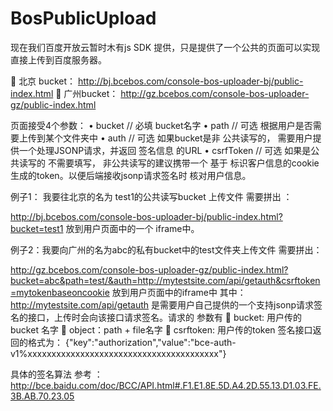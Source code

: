 # BosPublicUpload

现在我们百度开放云暂时木有js SDK 提供，只是提供了一个公共的页面可以实现直接上传到百度服务器。

	北京 bucket：  http://bj.bcebos.com/console-bos-uploader-bj/public-index.html
	广州bucket： http://gz.bcebos.com/console-bos-uploader-gz/public-index.html

页面接受4个参数：
•	bucket   // 必填 bucket名字
•	path   // 可选 根据用户是否需要上传到某个文件夹中
•	auth   // 可选 如果bucket是非 公共读写的， 需要用户提供一个处理JSONP请求，并返回 签名信息 的URL
•	csrfToken  // 可选 如果是公共读写的 不需要填写， 非公共读写的建议携带一个 基于 标识客户信息的cookie生成的token。以便后端接收jsonp请求签名时 核对用户信息。


例子1： 我要往北京的名为 test1的公共读写bucket 上传文件 需要拼出 ：

http://bj.bcebos.com/console-bos-uploader-bj/public-index.html?bucket=test1 放到用户页面中的一个 iframe中。



例子2：我要向广州的名为abc的私有bucket中的test文件夹上传文件 需要拼出：

http://gz.bcebos.com/console-bos-uploader-gz/public-index.html?bucket=abc&path=test/&auth=http://mytestsite.com/api/getauth&csrftoken=mytokenbaseoncookie  放到用户页面中的iframe中
其中：http://mytestsite.com/api/getauth  是需要用户自己提供的一个支持jsonp请求签名的接口，上传时会向该接口请求签名。请求的 参数有 
	bucket:  用户传的bucket 名字
	object：path + file名字
	csrftoken: 用户传的token
签名接口返回的格式为：
{"key":"authorization","value":"bce-auth-v1%xxxxxxxxxxxxxxxxxxxxxxxxxxxxxxxxxxxxxxxx"}

具体的签名算法 参考 ：http://bce.baidu.com/doc/BCC/API.html#.F1.E1.8E.5D.A4.2D.55.13.D1.03.FE.3B.AB.70.23.05 


